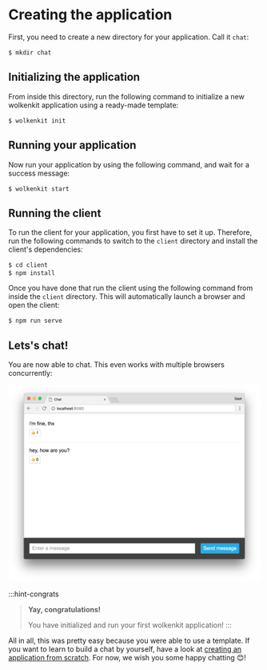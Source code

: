 # Creating the application

First, you need to create a new directory for your application. Call it `chat`:

```shell
$ mkdir chat
```

## Initializing the application

From inside this directory, run the following command to initialize a new wolkenkit application using a ready-made template:

```shell
$ wolkenkit init
```

## Running your application

Now run your application by using the following command, and wait for a success message:

```shell
$ wolkenkit start
```

## Running the client

To run the client for your application, you first have to set it up. Therefore, run the following commands to switch to the `client` directory and install the client's dependencies:

```shell
$ cd client
$ npm install
```

Once you have done that run the client using the following command from inside the `client` directory. This will automatically launch a browser and open the client:

```shell
$ npm run serve
```

## Lets's chat!

You are now able to chat. This even works with multiple browsers concurrently:

![The chat application](chat.png)

:::hint-congrats
> **Yay, congratulations!**
>
> You have initialized and run your first wolkenkit application!
:::

All in all, this was pretty easy because you were able to use a template. If you want to learn to build a chat by yourself, have a look at [creating an application from scratch](../../creating-an-application-from-scratch/setting-the-objective/). For now, we wish you some happy chatting 😊!
